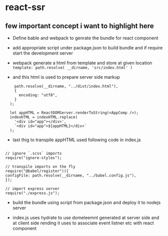 # react-ssr

## few important concept i want to highlight here 
- Define bable and webpack to genrate the bundle for react component 
- add appropriate script under package.json to build bundle and if require start the development server 
-  webpack generate a html from template and store at given location 
 ```template: path.resolve( __dirname, 'src/index.html' )```
 
- and this html is used to prepare server side markup
```  let indexHTML = fs.readFileSync(
    path.resolve(__dirname, "../dist/index.html"),
    {
      encoding: "utf8",
    }
  );

  let appHTML = ReactDOMServer.renderToString(<AppComp />);
  indexHTML = indexHTML.replace(
    '<div id="app"></div>',
    `<div id="app">${appHTML}</div>`
  );  
  ```
  -  last thig to transpile appHTML used following code in index.js

  ``` const path = require("path");

// ignore `.scss` imports
require("ignore-styles");

// transpile imports on the fly
require("@babel/register")({
  configFile: path.resolve(__dirname, "../babel.config.js"),
});

// import express server
require("./express.js");
```

- build the bundle using script from package.json and deploy it to nodejs server
   
- index.js uses hydrate to use domeleemnt generated at server side 
  and at client side rending it uses to associate event listner etc with react component 
